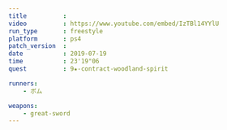 ```yaml
---
title          :
video          : https://www.youtube.com/embed/IzTBl14YYlU
run_type       : freestyle
platform       : ps4
patch_version  : 
date           : 2019-07-19
time           : 23'19"06
quest          : 9★-contract-woodland-spirit

runners:
    - ボム

weapons:
    - great-sword
---
```

